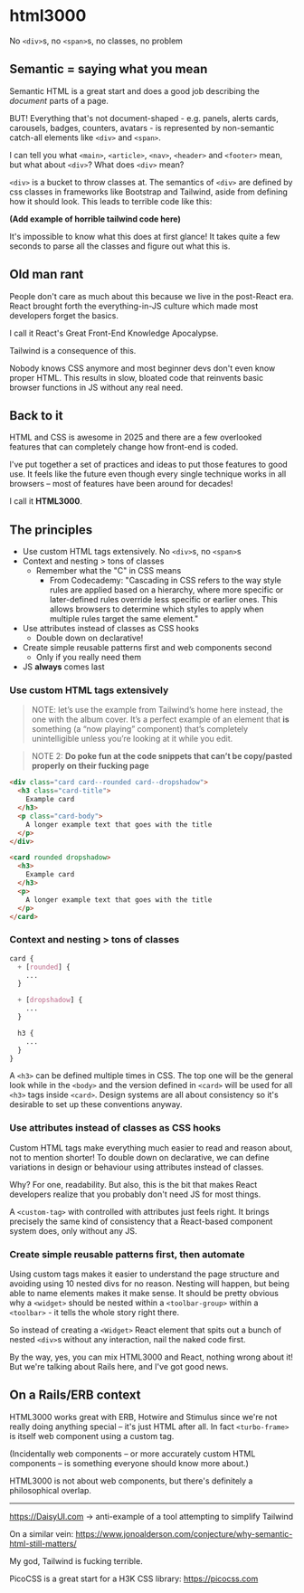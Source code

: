 # html3000
No `<div>`s, no `<span>`s, no classes, no problem

## Semantic = saying what you mean

Semantic HTML is a great start and does a good job describing the _document_ parts of a page.

BUT! Everything that's not document-shaped - e.g. panels, alerts cards, carousels, badges, counters, avatars - is represented by non-semantic catch-all elements like `<div>` and `<span>`.

I can tell you what `<main>`, `<article>`, `<nav>`, `<header>` and `<footer>` mean, but what about `<div>`? What does `<div>` mean?

`<div>` is a bucket to throw classes at. The semantics of `<div>` are defined by css classes in frameworks like Bootstrap and Tailwind, aside from defining how it should look. This leads to terrible code like this:

**(Add example of horrible tailwind code here)**

It's impossible to know what this does at first glance! It takes quite a few seconds to parse all the classes and figure out what this is.

## Old man rant

People don't care as much about this because we live in the post-React era. React brought forth the everything-in-JS culture which made most developers forget the basics.

I call it React's Great Front-End Knowledge Apocalypse.

Tailwind is a consequence of this.

Nobody knows CSS anymore and most beginner devs don't even know proper HTML. This results in slow, bloated code that reinvents basic browser functions in JS without any real need.

## Back to it

HTML and CSS is awesome in 2025 and there are a few overlooked features that can completely change how front-end is coded.

I've put together a set of practices and ideas to put those features to good use. It feels like the future even though every single technique works in all browsers – most of features have been around for decades!

I call it **HTML3000**.

## The principles

- Use custom HTML tags extensively. No `<div>`s, no `<span>`s
- Context and nesting > tons of classes
	- Remember what the "C" in CSS means
		- From Codecademy: "Cascading in CSS refers to the way style rules are applied based on a hierarchy, where more specific or later-defined rules override less specific or earlier ones. This allows browsers to determine which styles to apply when multiple rules target the same element."
- Use attributes instead of classes as CSS hooks
	- Double down on declarative!
- Create simple reusable patterns first and web components second
	- Only if you really need them
- JS **always** comes last

### Use custom HTML tags extensively

> NOTE: let’s use the example from Tailwind’s home here instead, the one with the album cover. It’s a perfect example of an element that **is** something (a “now playing” component) that’s completely unintelligible unless you’re looking at it while you edit.

> NOTE 2: **Do poke fun at the code snippets that can’t be copy/pasted properly on their fucking page**

```html
<div class="card card--rounded card--dropshadow">
  <h3 class="card-title">
    Example card
  </h3>
  <p class="card-body">
    A longer example text that goes with the title
  </p>
</div>
```
```html
<card rounded dropshadow>
  <h3>
    Example card
  </h3>
  <p>
    A longer example text that goes with the title
  </p>
</card>
```

### Context and nesting > tons of classes
```css
card {
  + [rounded] {
    ...
  }

  + [dropshadow] {
    ...
  }

  h3 {
    ...
  }
}
```

A `<h3>` can be defined multiple times in CSS. The top one will be the general look while in the `<body>` and the version defined in `<card>` will be used for all `<h3>` tags inside `<card>`. Design systems are all about consistency so it's desirable to set up these conventions anyway.

### Use attributes instead of classes as CSS hooks

Custom HTML tags make everything much easier to read and reason about, not to mention shorter! To double down on declarative, we can define variations in design or behaviour using attributes instead of classes.

Why? For one, readability. But also, this is the bit that makes React developers realize that you probably don't need JS for most things.

A `<custom-tag>` with controlled with attributes just feels right. It brings precisely the same kind of consistency that a React-based component system does, only without any JS.

### Create simple reusable patterns first, then automate

Using custom tags makes it easier to understand the page structure and avoiding using 10 nested divs for no reason. Nesting will happen, but being able to name elements makes it make sense. It should be pretty obvious why a `<widget>` should be nested within a `<toolbar-group>` within a `<toolbar>` - it tells the whole story right there.

So instead of creating a `<Widget>` React element that spits out a bunch of nested `<div>`s without any interaction, nail the naked code first.

By the way, yes, you can mix HTML3000 and React, nothing wrong about it! But we're talking about Rails here, and I've got good news.

## On a Rails/ERB context

HTML3000 works great with ERB, Hotwire and Stimulus since we're not really doing anything special – it's just HTML after all. In
fact `<turbo-frame>` is itself web component using a custom tag.

(Incidentally web components – or more accurately custom HTML components – is something everyone should know more about.)

HTML3000 is not about web components, but there's definitely a philosophical overlap.

---

https://DaisyUI.com -> anti-example of a tool attempting to simplify Tailwind

On a similar vein:
https://www.jonoalderson.com/conjecture/why-semantic-html-still-matters/

My god, Tailwind is fucking terrible.

PicoCSS is a great start for a H3K CSS library: https://picocss.com
